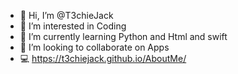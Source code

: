 - 👋 Hi, I’m @T3chieJack
- 👀 I’m interested in Coding 
- 🌱 I’m currently learning Python and Html and swift
- 💞️ I’m looking to collaborate on Apps
- 💻 https://t3chiejack.github.io/AboutMe/
<!---
T3chieJack/T3chieJack is a ✨ special ✨ repository because its `README.md` (this file) appears on your GitHub profile.
You can click the Preview link to take a look at your changes.
--->
